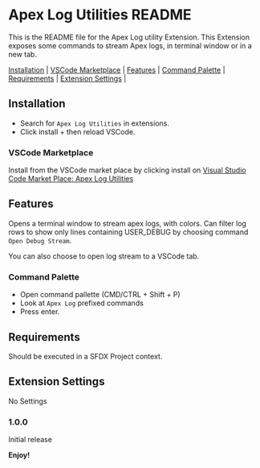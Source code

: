 # Apex Log Utilities README

This is the README file for the Apex Log utility Extension. This Extension exposes some commands to stream Apex logs, in terminal window or in a new tab.

[Installation](#installation 'Installation instructions') |
[VSCode Marketplace](#vscode-marketplace 'VSCode Marketplace') |
[Features](#features 'Details about Features') |
[Command Palette](#command-palette 'Command Palette') |
[Requirements](#requirements 'Requirements') |
[Extension Settings](#extension-settings 'Go to Extension Settings') |

## Installation

- Search for `Apex Log Utilities` in extensions.
- Click install + then reload VSCode.

### VSCode Marketplace

Install from the VSCode market place by clicking install on [Visual Studio Code Market Place: Apex Log Utilities](https://marketplace.visualstudio.com/items?itemName=GilGourevitch.apex-log-utilities)

## Features

Opens a terminal window to stream apex logs, with colors.
Can filter log rows to show only lines containing USER_DEBUG by choosing command `Open Debug Stream`.

You can also choose to open log stream to a VSCode tab.

### Command Palette

- Open command pallette (CMD/CTRL + Shift + P)
- Look at `Apex Log` prefixed commands
- Press enter.

## Requirements

Should be executed in a SFDX Project context.

## Extension Settings

No Settings

### 1.0.0

Initial release


**Enjoy!**
